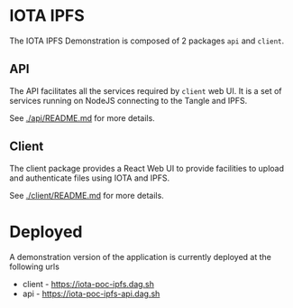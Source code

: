# IOTA IPFS

The IOTA IPFS Demonstration is composed of 2 packages `api` and `client`.

## API

The API facilitates all the services required by `client` web UI. It is a set of services running on NodeJS connecting to the Tangle and IPFS.

See [./api/README.md](./api/README.md) for more details.

## Client

The client package provides a React Web UI to provide facilities to upload and authenticate files using IOTA and IPFS.

See [./client/README.md](./client/README.md) for more details.

# Deployed

A demonstration version of the application is currently deployed at the following urls

* client - <https://iota-poc-ipfs.dag.sh>
* api - <https://iota-poc-ipfs-api.dag.sh>
